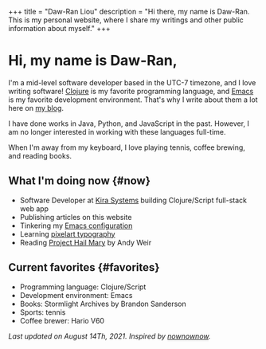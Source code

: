 +++
title = "Daw-Ran Liou"
description = "Hi there, my name is Daw-Ran. This is my personal website, where I share my writings and other public information about myself."
+++

# Hi, my name is Daw-Ran,

I'm a mid-level software developer based in the UTC-7 timezone, and I love
writing software! [Clojure] is my favorite programming language, and [Emacs] is
my favorite development environment. That's why I write about them a lot here on
[my blog].

I have done works in Java, Python, and JavaScript in the past. However, I am no
longer interested in working with these languages full-time.

When I'm away from my keyboard, I love playing tennis, coffee brewing, and
reading books.

## What I'm doing now {#now}

* Software Developer at [Kira Systems] building Clojure/Script full-stack web
  app
* Publishing articles on this website
* Tinkering my [Emacs configuration]
* Learning [pixelart typography][10]
* Reading [Project Hail Mary] by Andy Weir

## Current favorites {#favorites}

* Programming language: Clojure/Script
* Development environment: Emacs
* Books: Stormlight Archives by Brandon Sanderson
* Sports: tennis
* Coffee brewer: Hario V60

_Last updated on August 14Th, 2021. Inspired by [nownownow]._

[ClojureScript]: https://clojurescript.org/
[Clojure]: https://clojure.org/
[Emacs configuration]: https://github.com/dawranliou/emacs.d
[Emacs]: https://www.gnu.org/software/emacs/
[Kira Systems]: https://kirasystems.com/
[Project Hail Mary]: https://www.goodreads.com/book/show/54493401-project-hail-mary
[React]: https://reactjs.org/
[my blog]: @/blog/_index.md
[nownownow]: https://nownownow.com/about

[10]: https://www.goodreads.com/book/show/43785837-arcade-game-typography?ac=1&from_search=true&qid=6FMM6cygYa&rank=1
